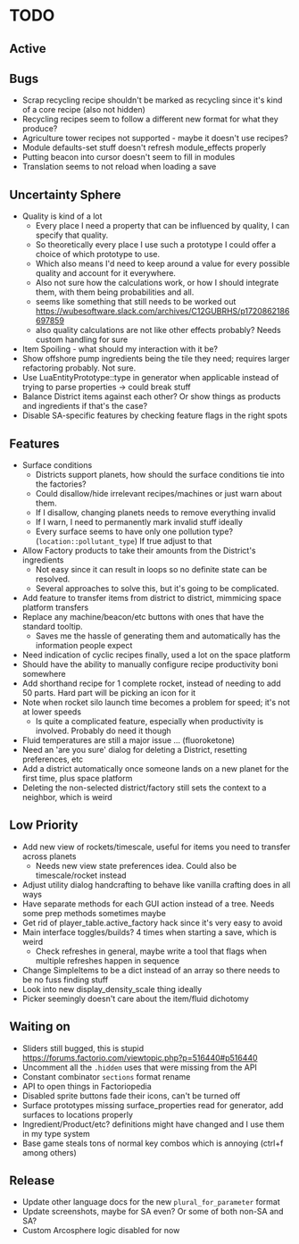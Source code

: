 # TODO

## Active


## Bugs

- Scrap recycling recipe shouldn't be marked as recycling since it's kind of a core recipe (also not hidden)
- Recycling recipes seem to follow a different new format for what they produce?
- Agriculture tower recipes not supported - maybe it doesn't use recipes?
- Module defaults-set stuff doesn't refresh module_effects properly
- Putting beacon into cursor doesn't seem to fill in modules
- Translation seems to not reload when loading a save

## Uncertainty Sphere

- Quality is kind of a lot
  - Every place I need a property that can be influenced by quality, I can specify that quality.
  - So theoretically every place I use such a prototype I could offer a choice of which prototype to use.
  - Which also means I'd need to keep around a value for every possible quality and account for it everywhere.
  - Also not sure how the calculations work, or how I should integrate them, with them being probabilities and all.
  - seems like something that still needs to be worked out https://wubesoftware.slack.com/archives/C12GUBRHS/p1720862186697859
  - also quality calculations are not like other effects probably? Needs custom handling for sure
- Item Spoiling - what should my interaction with it be?
- Show offshore pump ingredients being the tile they need; requires larger refactoring probably. Not sure.
- Use LuaEntityPrototype::type in generator when applicable instead of trying to parse properties -> could break stuff
- Balance District items against each other? Or show things as products and ingredients if that's the case?
- Disable SA-specific features by checking feature flags in the right spots

## Features

- Surface conditions
  - Districts support planets, how should the surface conditions tie into the factories?
  - Could disallow/hide irrelevant recipes/machines or just warn about them.
  - If I disallow, changing planets needs to remove everything invalid
  - If I warn, I need to permanently mark invalid stuff ideally
  - Every surface seems to have only one pollution type? (`location::pollutant_type`) If true adjust to that
- Allow Factory products to take their amounts from the District's ingredients
  - Not easy since it can result in loops so no definite state can be resolved.
  - Several approaches to solve this, but it's going to be complicated.
- Add feature to transfer items from district to district, mimmicing space platform transfers
- Replace any machine/beacon/etc buttons with ones that have the standard tooltip.
  - Saves me the hassle of generating them and automatically has the information people expect
- Need indication of cyclic recipes finally, used a lot on the space platform
- Should have the ability to manually configure recipe productivity boni somewhere
- Add shorthand recipe for 1 complete rocket, instead of needing to add 50 parts. Hard part will be picking an icon for it
- Note when rocket silo launch time becomes a problem for speed; it's not at lower speeds
  - Is quite a complicated feature, especially when productivity is involved. Probably do need it though
- Fluid temperatures are still a major issue ... (fluoroketone)
- Need an 'are you sure' dialog for deleting a District, resetting preferences, etc
- Add a district automatically once someone lands on a new planet for the first time, plus space platform
- Deleting the non-selected district/factory still sets the context to a neighbor, which is weird

## Low Priority

- Add new view of rockets/timescale, useful for items you need to transfer across planets
  - Needs new view state preferences idea. Could also be timescale/rocket instead
- Adjust utility dialog handcrafting to behave like vanilla crafting does in all ways
- Have separate methods for each GUI action instead of a tree. Needs some prep methods sometimes maybe
- Get rid of player_table.active_factory hack since it's very easy to avoid
- Main interface toggles/builds? 4 times when starting a save, which is weird
  - Check refreshes in general, maybe write a tool that flags when multiple refreshes happen in sequence
- Change SimpleItems to be a dict instead of an array so there needs to be no fuss finding stuff
- Look into new display_density_scale thing ideally
- Picker seemingly doesn't care about the item/fluid dichotomy

## Waiting on

- Sliders still bugged, this is stupid https://forums.factorio.com/viewtopic.php?p=516440#p516440
- Uncomment all the `.hidden` uses that were missing from the API
- Constant combinator `sections` format rename
- API to open things in Factoriopedia
- Disabled sprite buttons fade their icons, can't be turned off
- Surface prototypes missing surface_properties read for generator, add surfaces to locations properly
- Ingredient/Product/etc? definitions might have changed and I use them in my type system
- Base game steals tons of normal key combos which is annoying (ctrl+f among others)

## Release

- Update other language docs for the new `plural_for_parameter` format
- Update screenshots, maybe for SA even? Or some of both non-SA and SA?
- Custom Arcosphere logic disabled for now
